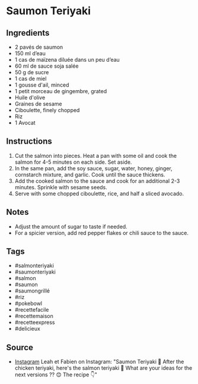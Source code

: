  # Saumon Teriyaki

## Ingredients
- 2 pavés de saumon
- 150 ml d’eau
- 1 cas de maïzena diluée dans un peu d’eau
- 60 ml de sauce soja salée
- 50 g de sucre
- 1 cas de miel
- 1 gousse d'ail, minced
- 1 petit morceau de gingembre, grated
- Huile d'olive
- Graines de sesame
- Ciboulette, finely chopped
- Riz
- 1 Avocat

## Instructions
1. Cut the salmon into pieces. Heat a pan with some oil and cook the salmon for 4-5 minutes on each side. Set aside.
2. In the same pan, add the soy sauce, sugar, water, honey, ginger, cornstarch mixture, and garlic. Cook until the sauce thickens.
3. Add the cooked salmon to the sauce and cook for an additional 2-3 minutes. Sprinkle with sesame seeds.
4. Serve with some chopped ciboulette, rice, and half a sliced avocado.

## Notes
- Adjust the amount of sugar to taste if needed.
- For a spicier version, add red pepper flakes or chili sauce to the sauce.

## Tags
- #salmonteriyaki
- #saumonteriyaki
- #salmon
- #saumon
- #saumongrillé
- #riz
- #pokebowl
- #recettefacile
- #recettemaison
- #recetteexpress
- #delicieux

## Source
- [Instagram](https://www.instagram.com/p/C3KjfKYM9ns)
Leah et Fabien on Instagram: "Saumon Teriyaki 🧡
After the chicken teriyaki, here's the salmon teriyaki 🤩 What are your ideas for the next versions ?? 😊
The recipe 👇"